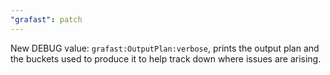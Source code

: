 ```yaml
---
"grafast": patch
---
```


New DEBUG value: `grafast:OutputPlan:verbose`, prints the output plan and the
buckets used to produce it to help track down where issues are arising.
